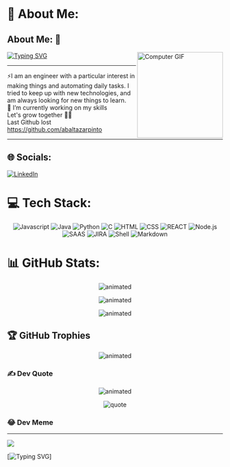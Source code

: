 # 💫 About Me:

## About Me: 🌟

[![Typing SVG](https://readme-typing-svg.demolab.com?font=Dancing+Script&weight=500&size=30&duration=3000&pause=1000&color=1C85F7&center=true&multiline=true&width=600&height=140&lines=I+am+Andre+Baltazar%7C;Always+Learning+a+new+skill+everyday%7C;Learning+C+at+42+school%7C)](https://git.io/typing-svg)<img align="right" width="200px" height="auto" src="https://botimage1.blob.core.windows.net/images/computer%20gif.gif" alt="Computer GIF">

***
⚡I am an engineer with a particular interest in making things and automating daily tasks. I tried to keep up with new technologies, and am always looking for new things to learn. <br>
🔭 I’m currently working on my skills<br>
Let's grow together 👊🧠 <br>
Last Github lost https://github.com/abaltazarpinto
***

## 🌐 Socials:
[![LinkedIn](https://img.shields.io/badge/LinkedIn-%230077B5.svg?logo=linkedin&logoColor=white)](https://linkedin.com/in/https://www.linkedin.com/in/andr%C3%A9-baltazar-pinto-13a056141/) 

# 💻 Tech Stack:
<p align="center">
    <img src="https://img.shields.io/badge/javascript-%23323330.svg?style=flat&logo=javascript&logoColor=%23F7DF1E" alt="Javascript" />
  <img src="https://img.shields.io/badge/Java-%23ED8B00.svg?style=flat&logo=java&logoColor=white" alt="Java" />
<img src="https://img.shields.io/badge/Python-%233776AB.svg?style=flat&logo=python&logoColor=white" alt="Python" />
  <img src="https://img.shields.io/badge/c-%2300599C.svg?style=flat&logo=c&logoColor=white" alt="C" />
  <img src="https://img.shields.io/badge/html5-%23E34F26.svg?style=flat&logo=html5&logoColor=white" alt="HTML" />
  <img src="https://img.shields.io/badge/css3-%231572B6.svg?style=flat&logo=css3&logoColor=white" alt="CSS" />
  <img src="https://img.shields.io/badge/-ReactJs-61DAFB?logo=react&logoColor=white&style=for-the-badge" alt="REACT" />
   <img src="https://img.shields.io/badge/Node.js-43853D?style=for-the-badge&logo=node.js&logoColor=white" alt="Node.js" />
  <img src="https://img.shields.io/badge/SASS-hotpink.svg?style=flat&logo=SASS&logoColor=white" alt="SAAS" />
  <img src="https://img.shields.io/badge/jira-%230A0FFF.svg?style=flat&logo=jira&logoColor=white" alt="JIRA" />
  <img src="https://img.shields.io/badge/shell_script-%23121011.svg?style=flat&logo=gnu-bash&logoColor=white" alt="Shell" />
  <img src="https://img.shields.io/badge/markdown-%23000000.svg?style=flat&logo=markdown&logoColor=white" alt="Markdown" />
</p>

# 📊 GitHub Stats:

<p align="center">
  <img src="https://github-readme-stats.vercel.app/api?username=abaltazapinto&theme=dark&hide_border=false&include_all_commits=true&count_private=true" alt="animated" />
</p>
<p align="center">
  <img src="https://github-readme-streak-stats.herokuapp.com/?user=abaltazapinto&theme=dark&hide_border=false" alt="animated" />
</p>
<p align="center">
  <img src="https://github-readme-stats.vercel.app/api/top-langs/?username=abaltazapinto&theme=dark&hide_border=false&include_all_commits=true&count_private=true&layout=compact" alt="animated"/>
</p>

## 🏆 GitHub Trophies
<p align="center">
  <img src="https://github-profile-trophy.vercel.app/?username=abaltazapinto&theme=radical&no-frame=false&no-bg=false&margin-w=4" alt="animated" />
</p>

### ✍️ Dev Quote
<p align="center">
  <img src="https://quotes-github-readme.vercel.app/api?type=horizontal&theme=radical" alt="animated" />
</p>

<p align="center">
  <img src="https://github.com/user-attachments/assets/9c5c2eb7-baf8-47a9-a802-7d8737f048a1" alt="quote" />
</p>


### 😂 Dev Meme


---
![](https://visitcount.itsvg.in/api?id=andrepinto77&icon=0&color=0)

<!-- Proudly created with GPRM ( https://gprm.itsvg.in ) -->
[![Typing SVG](https://readme-typing-svg.demolab.com?font=Fira+Code&pause=1000&random=false&width=435&lines=vamos+aprender)]


<!--
**andrepinto77/andrepinto77** is a ✨ _special_ ✨ repository because its `README.md` (this file) appears on your GitHub profile.

Here are some ideas to get you started:

- 🔭 I’m currently working on ...
- 🌱 I’m currently learning ...
- 👯 I’m looking to collaborate on ...
- 🤔 I’m looking for help with ...
- 💬 Ask me about ...
- 📫 How to reach me: ...
- 😄 Pronouns: ...
- ⚡ Fun fact: ...
-->
